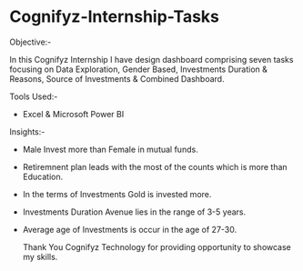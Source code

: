 # Cognifyz-Internship-Tasks

Objective:- 

In this Cognifyz Internship I have design dashboard comprising seven tasks focusing on Data Exploration, Gender Based, Investments Duration & Reasons, Source of Investments & Combined Dashboard.

Tools Used:- 

- Excel & Microsoft Power BI

Insights:-
- Male Invest more than Female in mutual funds.
- Retiremnent plan leads with the most of the counts which is more than Education.
- In the terms of Investments Gold is invested more.
- Investments Duration Avenue lies in the range of 3-5 years.
- Average age of Investments is occur in the age of 27-30.

  Thank You Cognifyz Technology for providing opportunity to showcase my skills.
